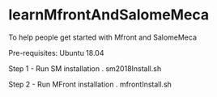 # learnMfrontAndSalomeMeca
To help people get started with Mfront and SalomeMeca

Pre-requisites:
Ubuntu 18.04 

Step 1 - Run SM installation
. sm2018Install.sh

Step 2 - Run MFront installation
.  mfrontInstall.sh  


